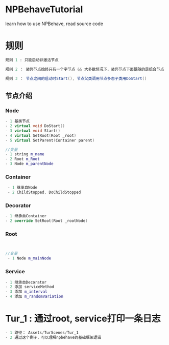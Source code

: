 # NPBehaveTutorial
learn how to use NPBehave, read source code

# 规则
```c#
规则 1 : 只能启动非激活节点

规则 2 ： 装饰节点始终只有一个字节点 && 大多数情况下，装饰节点下面跟随的是组合节点

规则 3 ： 节点之间的启动时Start(), 节点父类调用节点多态子类用DoStart()
```

## 节点介绍

### Node
```c++
- 1 基类节点
- 2 virtual void DoStart()
- 3 virtual void Start()
- 4 virtual SetRoot(Root _root)
- 5 virtual SetParent(Container parent)

//变量
- 1 string m_name
- 2 Root m_Root
- 3 Node m_parentNode
```

### Container
```c++
 - 1 继承自Node
 - 2 ChildStopped, DoChildStopped
```

### Decorator
```c++
- 1 继承自Container
- 2 override SetRoot(Root _rootNode)
```

### Root
```c++


//变量
 - 1 Node m_mainNode
```

### Service
```c++
- 1 继承自Decorator
- 2 添加 serviceMethod
- 3 添加 m_interval
- 4 添加 m_randomVariation
```

# Tur_1 : 通过root, service打印一条日志
```c++
- 1 路径： Assets/TurScenes/Tur_1
- 2 通过这个例子，可以理解npbehave的基础框架逻辑
```